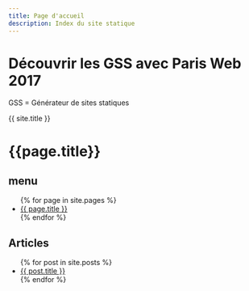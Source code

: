```yaml
---
title: Page d'accueil
description: Index du site statique
---
```


# Découvrir les GSS avec Paris Web 2017

GSS = Générateur de sites statiques

{{ site.title }}


<h1>{{page.title}}</h1>

## menu
<ul>
	{% for page in site.pages %}
	 <li><a href="{{ page.url }}">{{ page.title }}</a></li>
	{% endfor %}
</ul>

## Articles
<ul>
	{% for post in site.posts %}
		<li><a href="{{ post.url }}">{{ post.title }}</a></li>
	{% endfor %}
</ul>